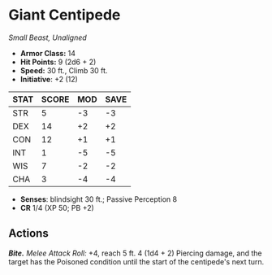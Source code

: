 # Giant Centipede

*Small Beast, Unaligned*

- **Armor Class:** 14
- **Hit Points:** 9 (2d6 + 2)
- **Speed:** 30 ft., Climb 30 ft.
- **Initiative**: +2 (12)

|STAT|SCORE|MOD|SAVE|
| --- | --- | --- | ---- |
| STR | 5 | -3 | -3 |
| DEX | 14 | +2 | +2 |
| CON | 12 | +1 | +1 |
| INT | 1 | -5 | -5 |
| WIS | 7 | -2 | -2 |
| CHA | 3 | -4 | -4 |

- **Senses**: blindsight 30 ft.; Passive Perception 8
- **CR** 1/4 (XP 50; PB +2)

## Actions

***Bite.*** *Melee Attack Roll:* +4, reach 5 ft. 4 (1d4 + 2) Piercing damage, and the target has the Poisoned condition until the start of the centipede's next turn.

